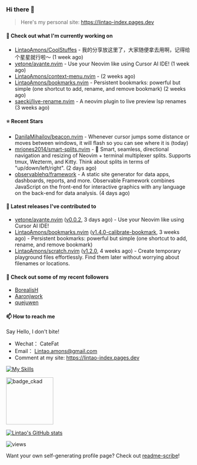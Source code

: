 ### Hi there 👋
> Here's my personal site: https://lintao-index.pages.dev

#### 👷 Check out what I'm currently working on

- [LintaoAmons/CoolStuffes](https://github.com/LintaoAmons/CoolStuffes) - 我的分享放这里了，大家随便拿去用啊，记得给个星星就行啦～ (1 week ago)
- [yetone/avante.nvim](https://github.com/yetone/avante.nvim) - Use your Neovim like using Cursor AI IDE! (1 week ago)
- [LintaoAmons/context-menu.nvim](https://github.com/LintaoAmons/context-menu.nvim) -  (2 weeks ago)
- [LintaoAmons/bookmarks.nvim](https://github.com/LintaoAmons/bookmarks.nvim) - Persistent bookmarks: powerful but simple (one shortcut to add, rename, and remove bookmark) (2 weeks ago)
- [saecki/live-rename.nvim](https://github.com/saecki/live-rename.nvim) - A neovim plugin to live preview lsp renames (3 weeks ago)

#### ⭐ Recent Stars

- [DanilaMihailov/beacon.nvim](https://github.com/DanilaMihailov/beacon.nvim) - Whenever cursor jumps some distance or moves between windows, it will flash so you can see where it is (today)
- [mrjones2014/smart-splits.nvim](https://github.com/mrjones2014/smart-splits.nvim) - 🧠 Smart, seamless, directional navigation and resizing of Neovim &#43; terminal multiplexer splits. Supports tmux, Wezterm, and Kitty. Think about splits in terms of &#34;up/down/left/right&#34;. (2 days ago)
- [observablehq/framework](https://github.com/observablehq/framework) - A static site generator for data apps, dashboards, reports, and more. Observable Framework combines JavaScript on the front-end for interactive graphics with any language on the back-end for data analysis. (4 days ago)

#### 🔭 Latest releases I've contributed to

- [yetone/avante.nvim](https://github.com/yetone/avante.nvim) ([v0.0.2](https://github.com/yetone/avante.nvim/releases/tag/v0.0.2), 3 days ago) - Use your Neovim like using Cursor AI IDE!
- [LintaoAmons/bookmarks.nvim](https://github.com/LintaoAmons/bookmarks.nvim) ([v1.4.0-calibrate-bookmark](https://github.com/LintaoAmons/bookmarks.nvim/releases/tag/v1.4.0-calibrate-bookmark), 3 weeks ago) - Persistent bookmarks: powerful but simple (one shortcut to add, rename, and remove bookmark)
- [LintaoAmons/scratch.nvim](https://github.com/LintaoAmons/scratch.nvim) ([v1.2.0](https://github.com/LintaoAmons/scratch.nvim/releases/tag/v1.2.0), 4 weeks ago) - Create temporary playground files effortlessly. Find them later without worrying about filenames or locations.

#### 👯 Check out some of my recent followers

- [BorealisH](https://github.com/BorealisH)
- [Aaronjwork](https://github.com/Aaronjwork)
- [quejuwen](https://github.com/quejuwen)

#### 📫 How to reach me
Say Hello, I don't bite!

- Wechat： CateFat
- Email： Lintao.amons@gmail.com
- Comment at my site: https://lintao-index.pages.dev

[![My Skills](https://skillicons.dev/icons?i=java,kotlin,spring,vim,kubernetes,docker,aws,bash,python,lua,go,js,ts,react,html,css,jenkins,postgres,mysql,mongodb)](https://skillicons.dev)

<img alt='badge_ckad' src="https://user-images.githubusercontent.com/24785373/206426236-a78f59dc-e6dc-4b92-a0c4-4cd7ab8e3649.png" width="auto" height="128" />

[![Lintao's GitHub stats](https://github-readme-stats.vercel.app/api?username=LintaoAmons)](https://github.com/LintaoAmons/github-readme-stats) 

<img src="https://komarev.com/ghpvc/?username=LintaoAmons" alt="views" />

Want your own self-generating profile page? Check out [readme-scribe](https://github.com/muesli/readme-scribe)!



